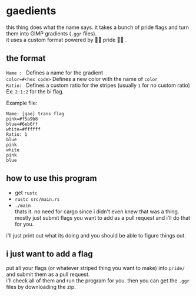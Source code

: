 # gaedients
this thing does what the name says. it takes a bunch of pride flags and turn them into GIMP gradients (`.ggr` files).  
it uses a custom format powered by 🏳️‍🌈 pride 🏳️‍🌈 .

## the format
`Name : ` Defines a name for the gradient  
`color=#<hex code>` Defines a new color with the name of `color`  
`Ratio: ` Defines a custom ratio for the stripes (usually `1` for no custom ratio)  
Ex: `2:1:2` for the bi flag.  

Example file:
```
Name: [gae] trans flag
pink=#f5a9b8
blue=#6eb6ff
white=#ffffff
Ratio: 1
blue
pink
white
pink
blue
```

## how to use this program
- get `rustc`
- `rustc src/main.rs`
- `./main`  
thats it. no need for cargo since i didn't even knew that was a thing.  
mostly just submit flags you want to add as a pull request and i'll do that for you.  

i'll just print out what its doing and you should be able to figure things out.

## i just want to add a flag
put all your flags (or whatever striped thing you want to make) into `pride/` and submit them as a pull request.  
i'll check all of them and run the program for you. then you can get the `.ggr` files by downloading the zip.
